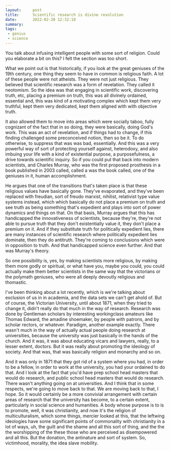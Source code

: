 ```yaml
---
layout:     post
title:      Scientific research is divine revolution
date:       2022-02-20 12:32:18
summary:    
tags:
 - genius
 - science
---
```


You talk about infusing intelligent people with some sort of religion. Could you elaborate a bit on this? I felt the section was too short.

What we point out is that historically, if you look at the great geniuses of the 19th century, one thing they seem to have in common is religious faith. A lot of these people were not atheists. They were not just religious. They believed that scientific research was a form of revelation. They called it neotomism. So the idea was that engaging in scientific work, discovering truth, etc, placing a premium on truth, this was all divinely ordained, essential and, this was kind of a motivating complex which kept them very truthful, kept them very dedicated, kept them aligned with with objective truth.

It also allowed them to move into areas which were socially taboo, fully cognizant of the fact that in so doing, they were basically, doing God's work. This was an act of revelation, and if things had to change, if this finding challenged some preconceived notion, then so be it. To do otherwise, to suppress that was was bad, essentially. And this was a very powerful way of sort of protecting yourself against, heterodoxy, and also imbuing your life with a kind of existential purpose, a purposefulness, a drive towards scientific inquiry. So if you could put that back into modern scientists, and Charles Murray, who was the first proposed prosthesis in a book published in 2003 called, called a was the book called, one of the geniuses in it, human accomplishment. 

He argues that one of the transitions that's taken place is that these religious values have basically gone. They've evaporated, and they've been replaced with freudian, sort of freudo marxist, nihilist, relativist type value systems instead, which which basically do not place a premium on truth and see truth as being something that's expedient and plays into sort of power dynamics and things on that. On that basis, Murray argues that this has handicapped the innovativeness of scientists, because they're, they're not able to pursue truth that they don't existentially value it, they don't place a premium on it. And if they substitute truth for politically expedient lies, there are many instances of scientific research where politically expedient lies dominate, then they do antitruth. They're coming to conclusions which were in opposition to truth. And that handicapped science even further. And that was Murray's theory.

So one possibility is, yes, by making scientists more religious, by making them more godly or spiritual, or what have you, maybe you could, you could actually make them better scientists in the same way that the victorians or the polymath geniuses, who were all deeply devoutly religious and thomastic.

I've been thinking about a lot recently, which is we're talking about exclusion of us in in academia, and the data sets we can't get ahold of. But of course, the Victorian University, until about 1871, when they tried to change it, didn't really do that much in the way of research. Research was done by Gentleman scholars by interesting workingclass amateurs like Thomas Edward, the amadine shoemaker, by people with patrons, and by scholar rectors, or whatever. Paradigm, another example exactly. There wasn't much in the way of actually actual people doing research at universities, because the university was just basically in the hands of the church. And it was, it was about educating vicars and lawyers, really, to a lesser extent, doctors. But it was really about promoting the ideology of society. And that was, that was basically religion and monarchy and so on.

And it was only in 1871 that they got rid of a system where you had, in order to be a fellow, in order to work at the university, you had your ordained to do that. And I look at the fact that you'd have prep school head masters that would do research, and public school head masters that would do research. There wasn't anything going on at universities. And I think that in some respects, we're going to move back to that. We are moving back to that, I hope. So it would certainly be a more convivial arrangement with certain areas of research that the university has become, to a certain extent, particularly in social science and humanities. A body whose purpose is to is to promote, well, it was christianity, and now it's the religion of multiculturalism, which some things, mercier looked at this, that the leftwing ideologies have some significant points of commonality with christianity in a lot of ways, uh, the guilt and the shame and all this sort of thing, and the the the worshipping of the these those who are perceived as disempowered and all this. But the donation, the antinature and sort of system. So, victimhood, morality, the idea slave mobility.